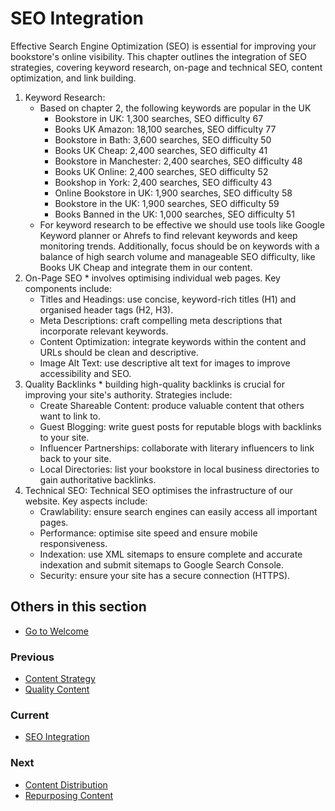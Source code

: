 # SEO Integration

Effective Search Engine Optimization (SEO) is essential for improving your bookstore's online visibility. This chapter outlines the integration of SEO strategies, covering keyword research, on-page and technical SEO, content optimization, and link building.

1. Keyword Research:
    * Based on chapter 2, the following keywords are popular in the UK
        * Bookstore in UK: 1,300 searches, SEO difficulty 67
        * Books UK Amazon: 18,100 searches, SEO difficulty 77
        * Bookstore in Bath: 3,600 searches, SEO difficulty 50
        * Books UK Cheap: 2,400 searches, SEO difficulty 41
        * Bookstore in Manchester: 2,400 searches, SEO difficulty 48
        * Books UK Online: 2,400 searches, SEO difficulty 52
        * Bookshop in York: 2,400 searches, SEO difficulty 43
        * Online Bookstore in UK: 1,900 searches, SEO difficulty 58
        * Bookstore in the UK: 1,900 searches, SEO difficulty 59
        * Books Banned in the UK: 1,000 searches, SEO difficulty 51
    * For keyword research to be effective we should use tools like Google Keyword planner or Ahrefs to find relevant keywords and keep monitoring trends. Additionally, focus should be on keywords with a balance of high search volume and manageable SEO difficulty, like Books UK Cheap and integrate them in our content.
2. On-Page SEO *  involves optimising individual web pages. Key components include:
    * Titles and Headings: use concise, keyword-rich titles (H1) and organised header tags (H2, H3).
    * Meta Descriptions: craft compelling meta descriptions that incorporate relevant keywords.
    * Content Optimization: integrate keywords within the content and URLs should be clean and descriptive.
    * Image Alt Text: use descriptive alt text for images to improve accessibility and SEO.
3. Quality Backlinks * building high-quality backlinks is crucial for improving your site's authority. Strategies include:
    * Create Shareable Content: produce valuable content that others want to link to.
    * Guest Blogging: write guest posts for reputable blogs with backlinks to your site.
    * Influencer Partnerships: collaborate with literary influencers to link back to your site.
    * Local Directories: list your bookstore in local business directories to gain authoritative backlinks.
4. Technical SEO: Technical SEO optimises the infrastructure of our website. Key aspects include:
    * Crawlability: ensure search engines can easily access all important pages.
    * Performance: optimise site speed and ensure mobile responsiveness.
    * Indexation: use XML sitemaps to ensure complete and accurate indexation and submit sitemaps to Google Search Console.
    * Security: ensure your site has a secure connection (HTTPS).

## Others in this section

* [Go to Welcome](../Welcome.md)

### Previous

* [Content Strategy](../5.%20Content%20Marketing/Content%20Strategy.md)
* [Quality Content](../5.%20Content%20Marketing/Quality%20Content.md)

### Current

* [SEO Integration](../5.%20Content%20Marketing/SEO%20Integration.md)

### Next

* [Content Distribution](../5.%20Content%20Marketing/Content%20Distribution.md)
* [Repurposing Content](../5.%20Content%20Marketing/Repurposing%20Content.md)
